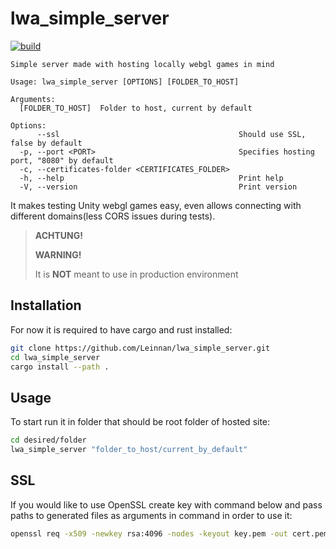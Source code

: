 # lwa_simple_server

[![build](https://github.com/Leinnan/lwa_simple_server/actions/workflows/rust.yml/badge.svg)](https://github.com/Leinnan/lwa_simple_server/actions/workflows/rust.yml)

```
Simple server made with hosting locally webgl games in mind

Usage: lwa_simple_server [OPTIONS] [FOLDER_TO_HOST]

Arguments:
  [FOLDER_TO_HOST]  Folder to host, current by default

Options:
      --ssl                                        Should use SSL, false by default
  -p, --port <PORT>                                Specifies hosting port, "8080" by default
  -c, --certificates-folder <CERTIFICATES_FOLDER>
  -h, --help                                       Print help
  -V, --version                                    Print version
```

It makes testing Unity webgl games easy, even allows connecting with different domains(less CORS issues during tests).

> **ACHTUNG!**
>
> **WARNING!**
>
> It is **NOT** meant to use in production environment

## Installation

For now it is required to have cargo and rust installed:

```bash
git clone https://github.com/Leinnan/lwa_simple_server.git
cd lwa_simple_server
cargo install --path .
```

## Usage

To start run it in folder that should be root folder of hosted site:

```bash
cd desired/folder
lwa_simple_server "folder_to_host/current_by_default"
```


## SSL

If you would like to use OpenSSL create key with command below and pass paths to generated files as arguments in command in order to use it:

```bash
openssl req -x509 -newkey rsa:4096 -nodes -keyout key.pem -out cert.pem -days 365 -subj '/CN=localhost'
```
